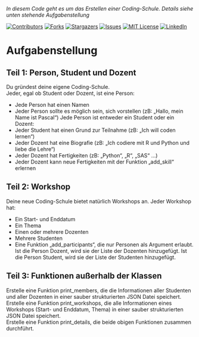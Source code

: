 _In diesem Code geht es um das Erstellen einer Coding-Schule. Details siehe unten stehende Aufgabenstellung_


[![Contributors][contributors-shield]][contributors-url]
[![Forks][forks-shield]][forks-url]
[![Stargazers][stars-shield]][stars-url]
[![Issues][issues-shield]][issues-url]
[![MIT License][license-shield]][license-url]
[![LinkedIn][linkedin-shield]][linkedin-url]

# Aufgabenstellung
## Teil 1: Person, Student und Dozent 
Du gründest deine eigene Coding-Schule.  
Jeder, egal ob Student oder Dozent, ist eine Person:  
- Jede Person hat einen Namen 
- Jeder Person sollte es möglich sein, sich vorstellen (zB: „Hallo, mein Name ist 
Pascal“) 
Jede Person ist entweder ein Student oder ein Dozent:  
- Jeder Student hat einen Grund zur Teilnahme (zB: „Ich will coden lernen“) 
- Jeder Dozent hat eine Biografie (zB: „Ich codiere mit R und Python und liebe die 
Lehre“) 
- Jeder Dozent hat Fertigkeiten (zB: „Python“, „R“, „SAS“ ...)  
- Jeder Dozent kann neue Fertigkeiten mit der Funktion „add_skill“ erlernen 
 
## Teil 2: Workshop 
Deine neue Coding-Schule bietet natürlich Workshops an. Jeder Workshop hat:  
- Ein Start- und Enddatum 
- Ein Thema 
- Einen oder mehrere Dozenten 
- Mehrere Studenten 
- Eine Funktion „add_participants“, die nur Personen als Argument erlaubt. Ist die 
Person Dozent, wird sie der Liste der Dozenten hinzugefügt. Ist die Person Student, 
wird sie der Liste der Studenten hinzugefügt.  
 
## Teil 3: Funktionen außerhalb der Klassen 
Erstelle eine Funktion print_members, die die Informationen aller Studenten und aller 
Dozenten in einer sauber strukturierten JSON Datei speichert.  
Erstelle eine Funktion print_workshops, die alle Informationen eines Workshops (Start- und 
Enddatum, Thema) in einer sauber strukturierten JSON Datei speichert.  
Erstelle eine Funktion print_details, die beide obigen Funktionen zusammen durchführt. 


<!-- MARKDOWN LINKS & IMAGES -->
<!-- https://www.markdownguide.org/basic-syntax/#reference-style-links -->
[contributors-shield]: https://img.shields.io/github/contributors/flo130522/Coding-Schule.svg?style=for-the-badge
[contributors-url]: https://github.com/flo130522/Coding-Schule/graphs/contributors
[forks-shield]: https://img.shields.io/github/forks/flo130522/Coding-Schule.svg?style=for-the-badge
[forks-url]: https://github.com/flo130522/Coding-Schule/network/members
[stars-shield]: https://img.shields.io/github/stars/flo130522/Coding-Schule.svg?style=for-the-badge
[stars-url]: https://github.com/flo130522/Coding-Schule/stargazers
[issues-shield]: https://img.shields.io/github/issues/flo130522/Coding-Schule.svg?style=for-the-badge
[issues-url]: https://github.com/flo130522/Coding-Schule/issues
[license-shield]: https://img.shields.io/github/license/flo130522/Coding-Schule.svg?style=for-the-badge
[license-url]: https://github.com/flo130522/Coding-Schule/blob/master/LICENSE.txt
[linkedin-shield]: https://img.shields.io/badge/-LinkedIn-black.svg?style=for-the-badge&logo=linkedin&colorB=555
[linkedin-url]: https://linkedin.com/in/flokurek
